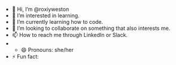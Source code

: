 - 👋 Hi, I’m @roxiyweston
- 👀 I’m interested in learning.
- 🌱 I’m currently learning how to code.
- 💞️ I’m looking to collaborate on something that also interests me.
- 📫 How to reach me through LinkedIn or Slack.
- - 😄 Pronouns: she/her
- ⚡ Fun fact: 

<!--
roxiyweston/roxiyweston is a ✨ special ✨ repository because its `README.md` (this file) appears on your GitHub profile.
You can click the Preview link to take a look at your changes.
--->
